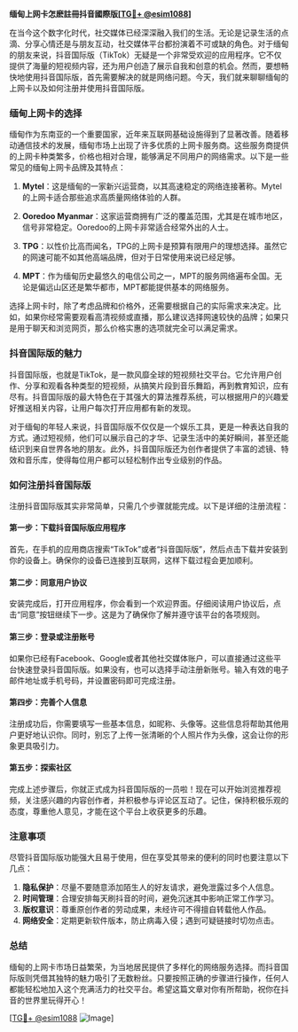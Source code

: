 **缅甸上网卡怎麽註冊抖音國際版[[TG💪+ @esim1088](https://t.me/s/esim1088)]**

在当今这个数字化时代，社交媒体已经深深融入我们的生活。无论是记录生活的点滴、分享心情还是与朋友互动，社交媒体平台都扮演着不可或缺的角色。对于缅甸的朋友来说，抖音国际版（TikTok）无疑是一个非常受欢迎的应用程序。它不仅提供了海量的短视频内容，还为用户创造了展示自我和创意的机会。然而，要想畅快地使用抖音国际版，首先需要解决的就是网络问题。今天，我们就来聊聊缅甸的上网卡以及如何注册并使用抖音国际版。

### 缅甸上网卡的选择

缅甸作为东南亚的一个重要国家，近年来互联网基础设施得到了显著改善。随着移动通信技术的发展，缅甸市场上出现了许多优质的上网卡服务商。这些服务商提供的上网卡种类繁多，价格也相对合理，能够满足不同用户的网络需求。以下是一些常见的缅甸上网卡品牌及其特点：

1. **Mytel**：这是缅甸的一家新兴运营商，以其高速稳定的网络连接著称。Mytel的上网卡适合那些追求高质量网络体验的人群。
   
2. **Ooredoo Myanmar**：这家运营商拥有广泛的覆盖范围，尤其是在城市地区，信号非常稳定。Ooredoo的上网卡非常适合经常外出的人士。

3. **TPG**：以性价比高而闻名，TPG的上网卡是预算有限用户的理想选择。虽然它的网速可能不如其他高端品牌，但对于日常使用来说已经足够。

4. **MPT**：作为缅甸历史最悠久的电信公司之一，MPT的服务网络遍布全国。无论是偏远山区还是繁华都市，MPT都能提供基本的网络服务。

选择上网卡时，除了考虑品牌和价格外，还需要根据自己的实际需求来决定。比如，如果你经常需要观看高清视频或直播，那么建议选择网速较快的品牌；如果只是用于聊天和浏览网页，那么价格实惠的选项就完全可以满足需求。

### 抖音国际版的魅力

抖音国际版，也就是TikTok，是一款风靡全球的短视频社交平台。它允许用户创作、分享和观看各种类型的短视频，从搞笑片段到音乐舞蹈，再到教育知识，应有尽有。抖音国际版的最大特色在于其强大的算法推荐系统，可以根据用户的兴趣爱好推送相关内容，让用户每次打开应用都有新的发现。

对于缅甸的年轻人来说，抖音国际版不仅仅是一个娱乐工具，更是一种表达自我的方式。通过短视频，他们可以展示自己的才华、记录生活中的美好瞬间，甚至还能结识到来自世界各地的朋友。此外，抖音国际版还为创作者提供了丰富的滤镜、特效和音乐库，使得每位用户都可以轻松制作出专业级别的作品。

### 如何注册抖音国际版

注册抖音国际版其实非常简单，只需几个步骤就能完成。以下是详细的注册流程：

#### 第一步：下载抖音国际版应用程序

首先，在手机的应用商店搜索“TikTok”或者“抖音国际版”，然后点击下载并安装到你的设备上。确保你的设备已连接到互联网，这样下载过程会更加顺利。

#### 第二步：同意用户协议

安装完成后，打开应用程序，你会看到一个欢迎界面。仔细阅读用户协议后，点击“同意”按钮继续下一步。这是为了确保你了解并遵守该平台的各项规则。

#### 第三步：登录或注册账号

如果你已经有Facebook、Google或者其他社交媒体账户，可以直接通过这些平台快速登录抖音国际版。如果没有，也可以选择手动注册新账号。输入有效的电子邮件地址或手机号码，并设置密码即可完成注册。

#### 第四步：完善个人信息

注册成功后，你需要填写一些基本信息，如昵称、头像等。这些信息将帮助其他用户更好地认识你。同时，别忘了上传一张清晰的个人照片作为头像，这会让你的形象更具吸引力。

#### 第五步：探索社区

完成上述步骤后，你就正式成为抖音国际版的一员啦！现在可以开始浏览推荐视频，关注感兴趣的内容创作者，并积极参与评论区互动了。记住，保持积极乐观的态度，尊重他人意见，才能在这个平台上收获更多的乐趣。

### 注意事项

尽管抖音国际版功能强大且易于使用，但在享受其带来的便利的同时也要注意以下几点：

1. **隐私保护**：尽量不要随意添加陌生人的好友请求，避免泄露过多个人信息。
2. **时间管理**：合理安排每天刷抖音的时间，避免沉迷其中影响正常工作学习。
3. **版权意识**：尊重原创作者的劳动成果，未经许可不得擅自转载他人作品。
4. **网络安全**：定期更新软件版本，防止病毒入侵；遇到可疑链接时切勿点击。

### 总结

缅甸的上网卡市场日益繁荣，为当地居民提供了多样化的网络服务选择。而抖音国际版则凭借其独特的魅力吸引了无数粉丝。只要按照正确的步骤进行操作，任何人都能轻松地加入这个充满活力的社交平台。希望这篇文章对你有所帮助，祝你在抖音的世界里玩得开心！

[[TG💪+ @esim1088](https://t.me/s/esim1088) ![Image](https://i.postimg.cc/4NQfJmqS/Snipaste-2025-05-13-00-14-12.png)]